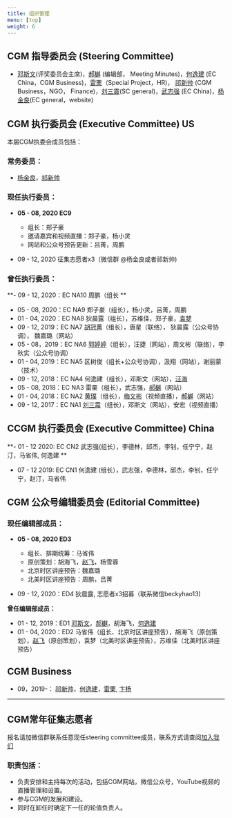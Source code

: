 ```yaml
---
title: 组织管理
menu: [top]
weight: 6
---
```


## CGM 指导委员会 (Steering Committee)
- [邓斯文](http://plantandmicrobiology.berkeley.edu/profile/sdeng)(评奖委员会主席)，[郝樾](https://yueyvettehao.github.io/) (编辑部， Meeting Minutes)，[何逸建](https://www.linkedin.com/in/yijian-he-72a7548b) (EC China，CGM Business)，[雷栗](https://twitter.com/lilei0051)（Special Project，HR)， [祁新帅](https://www.linkedin.com/in/xinshuaiqi/) (CGM Business，NGO， Finance)，[刘三震](https://www.plantgenomics.ksu.edu/liulab/)(SC general)，[武志强](http://agis.caas.cn/rctd/yjtd/226826.htm) (EC China)，[杨金良](http://jyanglab.com/)(EC general，website)

## CGM 执行委员会 (Executive Committee) US

本届CGM执委会成员包括：

### 常务委员：
- [杨金良](http://jyanglab.com/)，[祁新帅](https://www.linkedin.com/in/xinshuaiqi/)

### 现任执行委员：
- **05 - 08, 2020 EC9** 
  - 组长：郑子豪
  - 邀请嘉宾和视频直播：郑子豪，杨小灵
  - 网站和公众号预告更新：吕菁，周鹏

- 09 - 12, 2020 征集志愿者x3（微信群 @杨金良或者祁新帅)

### 曾任执行委员： 
**- 09 - 12, 2020：EC NA10 周鹏（组长 **
- 05 - 08, 2020：EC NA9 郑子豪（组长），杨小灵，吕菁，周鹏
- 01 - 04, 2020：EC NA8 狄晨露（组长），苏维佳，郑子豪，[袁梦](https://imengyuan.github.io/)
- 09 - 12, 2019：EC NA7 [胡冠菁](https://huguanjing.github.io/about/)（组长），唐星（联络）， 狄晨露（公众号协调）， 魏嘉璐（网站）
- 05 - 08，2019：EC NA6 [郭婷婷](https://scholar.google.com/citations?user=4WYQNa4AAAAJ&hl=en)（组长），汪捷（网站），周文彬（联络），李秋实（公众号协调）
- 01 - 04, 2019：EC NA5 区树俊（组长+公众号协调），汲翔（网站），谢丽蒙（技术）
- 09 - 12, 2018：EC NA4 何逸建（组长），邓斯文（网站），[汪海](https://tangscholars.ciifad.cornell.edu/people/hai-wang/)
- 05 - 08, 2018：EC NA3 雷栗（组长），武志强，[郝樾](https://yueyvettehao.github.io/)（网站）
- 01 - 04, 2018：EC NA2 [黄璞](https://scholar.google.com/citations?user=r5cGFI8AAAAJ&hl=en)（组长），[梅文彬](https://wenbinmei.github.io/)（视频直播），[郝樾](https://yueyvettehao.github.io/)（网站）
- 09 - 12, 2017：EC NA1 [刘三震](http://plantgenomics.ksu.edu/liulab)（组长），邓斯文（网站），安宏（视频直播）

## CCGM 执行委员会 (Executive Committee) China
**- 01 - 12 2020: EC CN2 武志强(组长），李德林，邱杰，李钊，任宁宁，赵汀，马省伟, 何逸建 **
- 07 - 12 2019: EC CN1 何逸建 (组长），武志强，李德林，邱杰，李钊，任宁宁，赵汀，马省伟


## CGM 公众号编辑委员会 (Editorial Committee)

### 现任编辑部成员：
- **05 - 08, 2020 ED3**
  - 组长、排期统筹：马省伟
  - 原创策划：胡海飞，[赵飞](https://kaopubear.top)，杨雪蓉
  - 北京时区讲座预告：魏嘉璐
  - 北美时区讲座预告：周鹏，吕菁
  
- 09 - 12, 2020：ED4 狄晨露, 志愿者x3招募（联系微信beckyhao13)

**曾任编辑部成员：**
- 01 - 12, 2019：ED1 [邓斯文](http://plantandmicrobiology.berkeley.edu/profile/sdeng)，[郝樾](https://yueyvettehao.github.io/)，胡海飞，[何逸建](https://www.linkedin.com/in/yijian-he-72a7548b) 
- 01 - 04, 2020：ED2 马省伟（组长、北京时区讲座预告），胡海飞（原创策划），[赵飞](https://kaopubear.top)（原创策划），袁梦（北美时区讲座预告），苏维佳（北美时区讲座预告）


## CGM **Business**
- 09，2019-： [祁新帅](https://www.linkedin.com/in/xinshuaiqi/)，[何逸建](https://www.linkedin.com/in/yijian-he-72a7548b)，[雷栗](https://twitter.com/lilei0051), [卞杨](https://www.linkedin.com/in/yang-bian-a540a026/)

------------------

## CGM常年征集志愿者 

报名请加微信群联系任意现任steering committee成员，联系方式请查阅[加入我们](https://cgmonline.co/subscribe/)

### 职责包括：
- 负责安排和主持每次的活动，包括CGM网站，微信公众号，YouTube视频的直播管理和设置。
- 参与CGM的发展和建设。
- 同时在卸任时确定下一任的轮值负责人。

